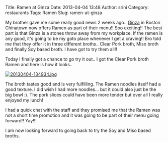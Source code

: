 Title: Ramen at Ginza
Date: 2013-04-04 13:48
Author: srini
Category: restaurants
Tags: Ramen
Slug: ramen-at-ginza

My brother gave me some really good news 2 weeks ago..
[Ginza](http://www.ginza-boston.com/) in Boston Chinatown now offers
Ramen as part of their menu!! Soo exciting!! The best part is that Ginza
is a stones throw away from my workplace. If the ramen is any good, it's
going to be my goto place whenever I get a craving!! Bro told me that
they offer it in three different broths.. Clear Pork broth, Miso broth
and finally Soy based broth. I have got to try them all!!

Today I finally got a chance to go try it out.. I got the Clear Pork
broth Ramen and here is how it looks..


[![20130404-134934.jpg]({static}/wp-content/uploads/2013/04/20130404-134934.jpg)]({static}/wp-content/uploads/2013/04/20130404-134934.jpg)


The broth tastes good and is very fulfilling. The Ramen noodles itself
had a good texture. I did wish I had more noodles... but it could also
just be the big bowl :). The pork slices could have been more tender but
over all I really enjoyed my lunch!

I had a quick chat with the staff and they promised me that the Ramen
was not a short time promotion and it was going to be part of their menu
going forward!! Yay!!!

I am now looking forward to going back to try the Soy and Miso based
broths.
